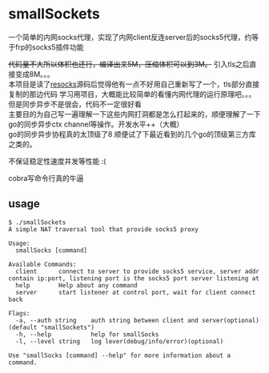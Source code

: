 # smallSockets
一个简单的内网socks代理，实现了内网client反连server后的socks5代理，约等于frp的socks5插件功能  

~~代码量不大所以体积也还行，编译出来5M，压缩体积可以到3M。~~ 引入tls之后直接变成8M。。。  
本项目是读了[resocks](https://github.com/RedTeamPentesting/resocks)源码后觉得他有一点不好用自己重新写了一个，tls部分直接复制的那边代码
学习用项目，大概能比较简单的看懂内网代理的运行原理吧。。。但是同步异步不是很会，代码不一定很好看  
主要目的为自己写一遍理解一下这些内网打洞都是怎么打起来的，顺便理解了一下go的同步异步ctx channel等操作。开发水平++（大概）   
go的同步异步协程真的太顶级了8
顺便试了下最近看到的几个go的顶级第三方库之类的。

不保证稳定性速度并发等性能 :(

cobra写命令行真的牛逼
## usage
```shell
$ ./smallSockets
A simple NAT traversal tool that provide socks5 proxy

Usage:
  smallSocks [command]

Available Commands:
  client      connect to server to provide socks5 service, server addr contain ip:port, listening port is the socks5 port server listening at
  help        Help about any command
  server      start listener at control port, wait for client connect back

Flags:
  -a, --auth string    auth string between client and server(optional) (default "smallSockets")
  -h, --help           help for smallSocks
  -l, --level string   log lever(debug/info/error)(optional)

Use "smallSocks [command] --help" for more information about a command.
```
